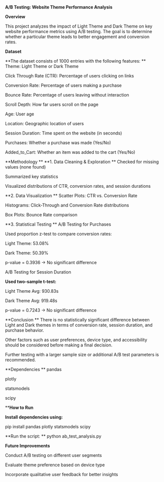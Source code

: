 **A/B Testing: Website Theme Performance Analysis**

**Overview**

This project analyzes the impact of Light Theme and Dark Theme on key website performance metrics using A/B testing. The goal is to determine whether a particular theme leads to better engagement and conversion rates.

**Dataset**

**The dataset consists of 1000 entries with the following features:
**
Theme: Light Theme or Dark Theme

Click Through Rate (CTR): Percentage of users clicking on links

Conversion Rate: Percentage of users making a purchase

Bounce Rate: Percentage of users leaving without interaction

Scroll Depth: How far users scroll on the page

Age: User age

Location: Geographic location of users

Session Duration: Time spent on the website (in seconds)

Purchases: Whether a purchase was made (Yes/No)

Added_to_Cart: Whether an item was added to the cart (Yes/No)

**Methodology
**
**1. Data Cleaning & Exploration
**
Checked for missing values (none found)

Summarized key statistics

Visualized distributions of CTR, conversion rates, and session durations

**2. Data Visualization
**
Scatter Plots: CTR vs. Conversion Rate

Histograms: Click-Through and Conversion Rate distributions

Box Plots: Bounce Rate comparison

**3. Statistical Testing
**
A/B Testing for Purchases

Used proportion z-test to compare conversion rates:

Light Theme: 53.08%

Dark Theme: 50.39%

p-value = 0.3936 → No significant difference

A/B Testing for Session Duration

**Used two-sample t-test:**

Light Theme Avg: 930.83s

Dark Theme Avg: 919.48s

p-value = 0.7243 → No significant difference

**Conclusion
**
There is no statistically significant difference between Light and Dark themes in terms of conversion rate, session duration, and purchase behavior.

Other factors such as user preferences, device type, and accessibility should be considered before making a final decision.

Further testing with a larger sample size or additional A/B test parameters is recommended.

**Dependencies
**
pandas

plotly

statsmodels

scipy

****How to Run**

**Install dependencies using:**

pip install pandas plotly statsmodels scipy

**Run the script:
**
python ab_test_analysis.py

**Future Improvements**

Conduct A/B testing on different user segments

Evaluate theme preference based on device type

Incorporate qualitative user feedback for better insights

